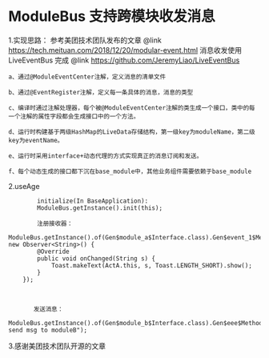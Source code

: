 # ModuleBus 支持跨模块收发消息


1.实现思路：
          参考美团技术团队发布的文章 @link https://tech.meituan.com/2018/12/20/modular-event.html
          消息收发使用LiveEventBus 完成 @link https://github.com/JeremyLiao/LiveEventBus
      
  
    a、通过@ModuleEventCenter注解，定义消息的清单文件
    
    b、通过@EventRegister注解，定义每一条具体的消息，消息的类型
    
    c、编译时通过注解处理器，每个被@ModuleEventCenter注解的类生成一个接口，类中的每一个注解的属性字段都会生成接口中的一个方法。
    
    d、运行时构建基于两级HashMap的LiveData存储结构，第一级key为moduleName，第二级key为eventName。
    
    e、运行时采用interface+动态代理的方式实现真正的消息订阅和发送。
    
    f、每个动态生成的接口都下沉在base_module中，其他业务组件需要依赖于base_module



2.useAge

            initialize(In BaseApplication):
            ModuleBus.getInstance().init(this);

            注册接收器：
            ModuleBus.getInstance().of(Gen$module_a$Interface.class).Gen$event_1$Method().observe(this, new Observer<String>() {
            @Override
            public void onChanged(String s) {
                Toast.makeText(ActA.this, s, Toast.LENGTH_SHORT).show();
            }
        });


       
           发送消息： 
           ModuleBus.getInstance().of(Gen$module_b$Interface.class).Gen$eee$Method().post("moduleA send msg to moduleB");
            



3.感谢美团技术团队开源的文章
